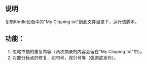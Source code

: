 ## 说明

复制Kindle设备中的"My Clipping.txt"到此文件目录下，运行该脚本。



## 功能：

1. 忽略书摘的重复内容（两次摘录的内容会留在"My Clipping.txt"中）。
2. 对部分标点的修复，如句号，双引号等（强迫症发作）。



